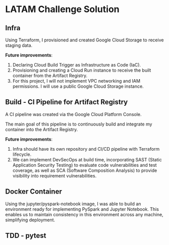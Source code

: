 # LATAM Challenge Solution

## Infra

Using Terraform, I provisioned and created Google Cloud Storage to receive staging data.

**Future improvements**:

1. Declaring Cloud Build Trigger as Infrastructure as Code (IaC).
2. Provisioning and creating a Cloud Run instance to receive the built container from the Artifact Registry.
3. For this project, I will not implement VPC networking and IAM permissions. I will use a public Google Cloud Storage instance.

## Build - CI Pipeline for Artifact Registry


A CI pipeline was created via the Google Cloud Platform Console.

The main goal of this pipeline is to continuously build and integrate my container into the Artifact Registry.

**Future improvements**:

1. Infra should have its own repository and CI/CD pipeline with Terraform lifecycle.
2. We can implement DevSecOps at build time, incorporating SAST (Static Application Security Testing) to evaluate code vulnerabilities and test coverage, as well as SCA (Software Composition Analysis) to provide visibility into requirement vulnerabilities.

## Docker Container

Using the jupyter/pyspark-notebook image, I was able to build an environment ready for implementing PySpark and Jupyter Notebook. This enables us to maintain consistency in this environment across any machine, simplifying deployment.


## TDD - pytest